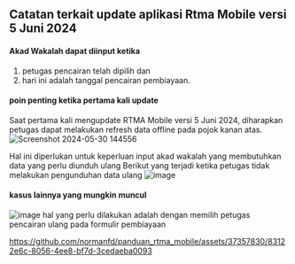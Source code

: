 ## Catatan terkait update aplikasi Rtma Mobile versi 5 Juni 2024
#### Akad Wakalah dapat diinput ketika 
1. petugas pencairan telah dipilih dan
2. hari ini adalah tanggal pencairan pembiayaan.

#### poin penting ketika pertama kali update
Saat pertama kali mengupdate RTMA Mobile versi 5 Juni 2024, diharapkan petugas dapat melakukan refresh data offline pada pojok kanan atas. 
![Screenshot 2024-05-30 144556](https://github.com/normanfd/panduan_rtma_mobile/assets/37357830/691366aa-7b95-4fea-a676-680c23db9338)

Hal ini diperlukan untuk keperluan input akad wakalah yang membutuhkan data yang perlu diunduh ulang Berikut yang terjadi ketika petugas tidak melakukan pengunduhan data ulang
![image](https://github.com/normanfd/panduan_rtma_mobile/assets/37357830/263e4dc1-7e77-47ea-8755-779acec15bc3)

#### kasus lainnya yang mungkin muncul
![image](https://github.com/normanfd/panduan_rtma_mobile/assets/37357830/041823b6-16fc-44e8-86ec-1079fa48cce2)
hal yang perlu dilakukan adalah dengan memilih petugas pencairan ulang pada formulir pembiayaan

https://github.com/normanfd/panduan_rtma_mobile/assets/37357830/83122e6c-8056-4ee8-bf7d-3cedaeba0093

